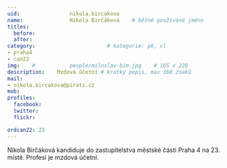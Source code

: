 ```yaml
---
uid:                nikola.bircakova
name:               Nikola Birčáková  	# běžně používáné jméno
titles:
  before:
  after:
category:                       # kategorie: p6, cl
- praha4
- can22
img: 	#	        people/miloslav-bim.jpg    # 165 x 220
description:    Mzdová účetní # kratký popis, max 160 znaků
mail:
- nikola.bircakova@pirati.cz
mob:			
profiles:
  facebook:
  twitter: 
  flickr: 

ordcan22: 23
---
```


Nikola Birčáková kandiduje do zastupitelstva městské části Praha 4 na 23. místě. Profesí je mzdová účetní.
